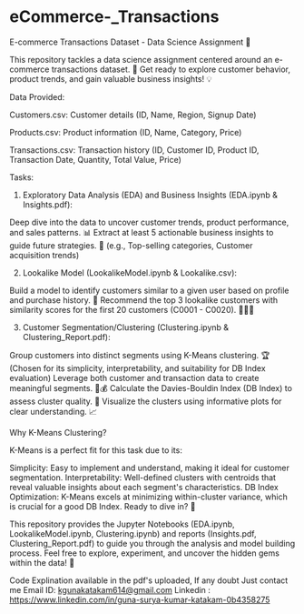 # eCommerce-_Transactions

E-commerce Transactions Dataset - Data Science Assignment 🚀

This repository tackles a data science assignment centered around an e-commerce transactions dataset. 📁  Get ready to explore customer behavior, product trends, and gain valuable business insights!  💡

Data Provided:

Customers.csv: Customer details (ID, Name, Region, Signup Date)

Products.csv: Product information (ID, Name, Category, Price)

Transactions.csv: Transaction history (ID, Customer ID, Product ID, Transaction Date, Quantity, Total Value, Price)

Tasks:

1. Exploratory Data Analysis (EDA) and Business Insights (EDA.ipynb & Insights.pdf):

Deep dive into the data to uncover customer trends, product performance, and sales patterns. 📊
Extract at least 5 actionable business insights to guide future strategies. 🎯 (e.g., Top-selling categories, Customer acquisition trends)

2. Lookalike Model (LookalikeModel.ipynb & Lookalike.csv):

Build a model to identify customers similar to a given user based on profile and purchase history. 👥
Recommend the top 3 lookalike customers with similarity scores for the first 20 customers (C0001 - C0020). 🥇🥈🥉

3. Customer Segmentation/Clustering (Clustering.ipynb & Clustering_Report.pdf):

Group customers into distinct segments using K-Means clustering. 🏆 (Chosen for its simplicity, interpretability, and suitability for DB Index evaluation)
Leverage both customer and transaction data to create meaningful segments. 👥💰
Calculate the Davies-Bouldin Index (DB Index) to assess cluster quality. 🧮
Visualize the clusters using informative plots for clear understanding. 📈

Why K-Means Clustering?

K-Means is a perfect fit for this task due to its:


Simplicity: Easy to implement and understand, making it ideal for customer segmentation.
Interpretability: Well-defined clusters with centroids that reveal valuable insights about each segment's characteristics.
DB Index Optimization: K-Means excels at minimizing within-cluster variance, which is crucial for a good DB Index.
Ready to dive in? 🚀

This repository provides the Jupyter Notebooks (EDA.ipynb, LookalikeModel.ipynb, Clustering.ipynb) and reports (Insights.pdf, Clustering_Report.pdf) to guide you through the analysis and model building process. Feel free to explore, experiment, and uncover the hidden gems within the data!  💎

Code Explination available in the pdf's uploaded, If any doubt Just contact me
Email ID: kgunakatakam614@gmail.com
Linkedin : https://www.linkedin.com/in/guna-surya-kumar-katakam-0b4358275
